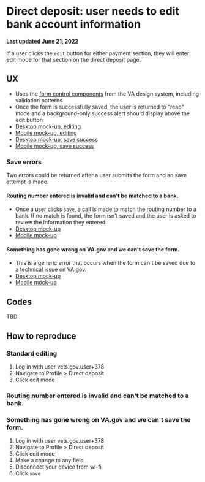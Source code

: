 # Direct deposit: user needs to edit bank account information

**Last updated June 21, 2022**

If a user clicks the `edit` button for either payment section, they will enter edit mode for that section on the direct deposit page.

## UX
- Uses the [form control components](https://design.va.gov/components/form/) from the VA design system, including validation patterns
- Once the form is successfully saved, the user is returned to "read" mode and a background-only success alert should display above the edit button
- [Desktop mock-up, editing]()
- [Mobile mock-up, editing]()
- [Desktop mock-up, save success]()
- [Mobile mock-up, save success]()

### Save errors

Two errors could be returned after a user submits the form and an save attempt is made.

#### Routing number entered is invalid and can't be matched to a bank.
- Once a user clicks `save`, a call is made to match the routing number to a bank. If no match is found, the form isn't saved and the user is asked to review the information they entered.
- [Desktop mock-up]()
- [Mobile mock-up]()

#### Something has gone wrong on VA.gov and we can't save the form.

- This is a generic error that occurs when the form can't be saved due to a technical issue on VA.gov.
- [Desktop mock-up]()
- [Mobile mock-up]()


## Codes

TBD

## How to reproduce

### Standard editing
1. Log in with user vets.gov.user+378
2. Navigate to Profile > Direct deposit
3. Click edit mode 

### Routing number entered is invalid and can't be matched to a bank.


### Something has gone wrong on VA.gov and we can't save the form.
1. Log in with user vets.gov.user+378
2. Navigate to Profile > Direct deposit
3. Click edit mode 
4. Make a change to any field
5. Disconnect your device from wi-fi
6. Click `save`
